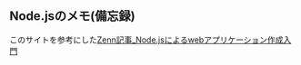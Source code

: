 ## Node.jsのメモ(備忘録)
このサイトを参考にした[Zenn記事_Node.jsによるwebアプリケーション作成入門](https://zenn.dev/wkb/books/node-tutorial)

